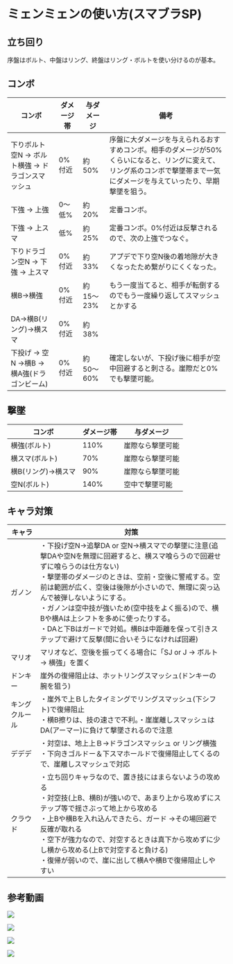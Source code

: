 # ミェンミェンの使い方(スマブラSP)

## 立ち回り

序盤はボルト、中盤はリング、終盤はリング・ボルトを使い分けるのが基本。

## コンボ

コンボ|ダメージ帯|与ダメージ|備考
--|--|--|--
下りボルト空N → ボルト横強 → ドラゴンスマッシュ|0%付近|約50%|序盤に大ダメージを与えられるおすすめコンボ。相手のダメージが50%くらいになると、リングに変えて、リング系のコンボで撃墜帯まで一気にダメージを与えていったり、早期撃墜を狙う。
下強 → 上強|0〜低%|約20%|定番コンボ。
下強 → 上スマ|低%|約25%|定番コンボ。0%付近は反撃されるので、次の上強でつなぐ。
下りドラゴン空N → 下強 → 上スマ|0%付近|約33%|アプデで下り空N後の着地隙が大きくなったため繋がりにくくなった。
横B→横強|0%付近|約15〜23%|もう一度当てると、相手が転倒するのでもう一度繰り返してスマッシュとかする
DA→横B(リング)→横スマ|0%付近|約38%|
下投げ → 空N →横B → 横A強(ドラゴンビーム)|0%付近|約50〜60%|確定しないが、下投げ後に相手が空中回避すると刺さる。崖際だと0%でも撃墜可能。

## 撃墜

コンボ|ダメージ帯|与ダメージ
--|--|--
横強(ボルト)|110%|崖際なら撃墜可能
横スマ(ボルト)|70%|崖際なら撃墜可能
横B(リング)→横スマ|90%|崖際なら撃墜可能
空N(ボルト)|140%|空中で撃墜可能

## キャラ対策

キャラ|対策
--|--
ガノン|・下投げ空N→追撃DA or 空N→横スマでの撃墜に注意(追撃DAや空Nを無理に回避すると、横スマ喰らうので回避せずに喰らうのは仕方ない)<br>・撃墜帯のダメージのときは、空前・空後に警戒する。空前は範囲が広く、空後は後隙が小さいので、無理に突っ込んで被弾しないようにする。<br>・ガノンは空中技が強いため(空中技をよく振る)ので、横Bや横Aは上シフトを多めに使ったりする。<br>・DAと下Bはガードで対処。横Bは中距離を保って引きステップで避けて反撃(間に合いそうになければ回避)
マリオ|マリオなど、空後を振ってくる場合に「SJ or J → ボルト → 横強」を置く
ドンキー|崖外の復帰阻止は、ホットリングスマッシュ(ドンキーの腕を狙う)
キングクルール|・崖外で上Ｂしたタイミングでリングスマッシュ(下シフト)で復帰阻止<br>・横B擦りは、技の速さで不利。・崖崖離しスマッシュはDA(アーマー)に負けて撃墜されるので注意
デデデ|・対空は、地上上Ｂ→ドラゴンスマッシュ or リング横強<br>・下向きゴルドー＆下スマホールドで復帰阻止してくるので、崖離しスマッシュで対応
クラウド|・立ち回りキャラなので、置き技にはまらないようの攻める<br>・対空技(上B、横B)が強いので、あまり上から攻めずにステップ等で揺さぶって地上から攻める<br>・上Bや横Bを入れ込んできたら、ガード →その場回避で反確が取れる<br>・空下が強力なので、対空するときは真下から攻めずに少し横から攻める(上Bで対空すると負ける)<br>・復帰が弱いので、崖に出して横Aや横Bで復帰阻止しやすい

## 参考動画

[![](https://img.youtube.com/vi/iQAZOLRo32E/0.jpg)](https://www.youtube.com/watch?v=iQAZOLRo32E)

[![](https://img.youtube.com/vi/lYo0bwd6feI/0.jpg)](https://www.youtube.com/watch?v=lYo0bwd6feI)

[![](https://img.youtube.com/vi/R2UitP2o0Ow/0.jpg)](https://www.youtube.com/watch?v=R2UitP2o0Ow)

[![](https://img.youtube.com/vi/IZCR9ua4rbY/0.jpg)](https://www.youtube.com/watch?v=IZCR9ua4rbY)